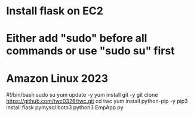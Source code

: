 # Install flask on EC2 
# Either add "sudo" before all commands or use "sudo su" first
# Amazon Linux 2023

#!/bin/bash
sudo su
yum update -y
yum install git -y
git clone https://github.com/twc0326/twc.git
cd twc
yum install python-pip -y
pip3 install flask pymysql boto3
python3 EmpApp.py
